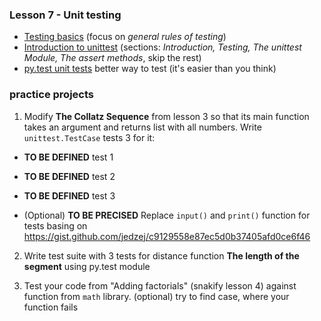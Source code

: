 ### Lesson 7 - Unit testing
- [Testing basics](http://docs.python-guide.org/en/latest/writing/tests/) (focus on *general rules of testing*)
- [Introduction to unittest](http://www.voidspace.org.uk/python/articles/introduction-to-unittest.shtml) (sections: *Introduction, Testing, The unittest Module, The assert methods*, skip the rest)
- [py.test unit tests](https://docs.pytest.org/en/latest/getting-started.html#getstarted) better way to test (it's easier than you think)

### practice projects

1. Modify **The Collatz Sequence** from lesson 3 so that its main function takes an argument and returns list with all numbers.
Write `unittest.TestCase` tests 3 for it: 
 - **TO BE DEFINED** test 1
 - **TO BE DEFINED** test 2
 - **TO BE DEFINED** test 3

 - (Optional) **TO BE PRECISED** Replace `input()` and `print()` function for tests basing on https://gist.github.com/jedzej/c9129558e87ec5d0b37405afd0ce6f46 

2. Write test suite with 3 tests for distance function **The length of the segment** using py.test module

3. Test your code from "Adding factorials" (snakify lesson 4) against function from `math` library.
(optional) try to find case, where your function fails